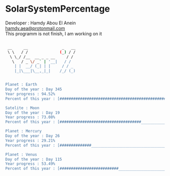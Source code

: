 # SolarSystemPercentage 
 Developer : Hamdy Abou El Anein   
 hamdy.aea@protonmail.com   
 This programm is not finish, I am working on it




```sh

 __     __               _   __
 \ \   / /              (_) / /
  \ \_/ /__  __ _ _ __     / / 
   \   / _ \/ _` | '__|   / /  
    | |  __/ (_| | |     / / _ 
    |_|\___|\__,_|_|    /_/ (_)


Planet : Earth
Day of the year : Day 345
Year progress : 94.52%
Percent of this year : [###############################################____]

Satelite : Moon
Day of the year : Day 19
Year progress : 73.08%
Percent of this year : [####################################__________________________]

Planet : Mercury
Day of the year : Day 26
Year progress : 29.21%
Percent of this year : [##############______________________________________________________________________]

Planet : Venus
Day of the year : Day 115
Year progress : 53.49%
Percent of this year : [##########################______________________________________________]


```
